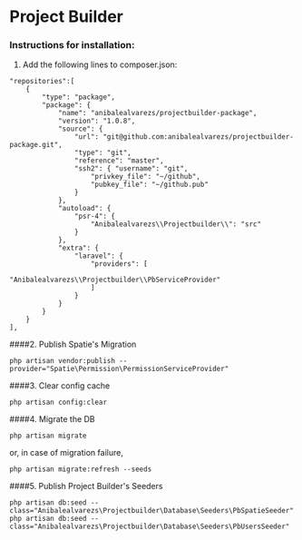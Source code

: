 # Project Builder

### Instructions for installation:

1. Add the following lines to composer.json:

```
"repositories":[
    {
        "type": "package",
        "package": {
            "name": "anibalealvarezs/projectbuilder-package",
            "version": "1.0.8",
            "source": {
                "url": "git@github.com:anibalealvarezs/projectbuilder-package.git",
                "type": "git",
                "reference": "master",
                "ssh2": { "username": "git",
                    "privkey_file": "~/github",
                    "pubkey_file": "~/github.pub"
                }
            },
            "autoload": {
                "psr-4": {
                    "Anibalealvarezs\\Projectbuilder\\": "src"
                }
            },
            "extra": {
                "laravel": {
                    "providers": [
                        "Anibalealvarezs\\Projectbuilder\\PbServiceProvider"
                    ]
                }
            }
        }
    }
],
```

####2. Publish Spatie's Migration

```
php artisan vendor:publish --provider="Spatie\Permission\PermissionServiceProvider"
```

####3. Clear config cache
```
php artisan config:clear
```

####4. Migrate the DB
```
php artisan migrate
```
or, in case of migration failure,
```
php artisan migrate:refresh --seeds
```

####5. Publish Project Builder's Seeders
```
php artisan db:seed --class="Anibalealvarezs\Projectbuilder\Database\Seeders\PbSpatieSeeder"
php artisan db:seed --class="Anibalealvarezs\Projectbuilder\Database\Seeders\PbUsersSeeder"
```